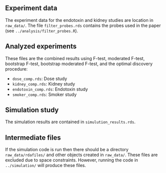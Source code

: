 Experiment data
----

The experiment data for the endotoxin and kidney studies are location in `raw_data/`. The file `filter_probes.rds` contains the probes used in the paper (see `../analysis/filter_probes.R`). 

Analyzed experiments
-----

These files are the combined results using F-test, moderated F-test, bootstrap F-test, bootstrap moderated F-test, and the optimal discovery procedure:

- `dose_comp.rds`: Dose study
- `kidney_comp.rds`: Kidney study
- `endotoxin_comp.rds`: Endotoxin study
- `smoker_comp.rds`: Smoker study

Simulation study
-----

The simulation results are contained in `simulution_results.rds`.

Intermediate files
-----

If the simulation code is run then there should be a directory `raw_data/rdafiles/` and other objects created in `raw_data/`. These files are excluded due to space constraints. However, running the code in `../simulation/` will produce these files.